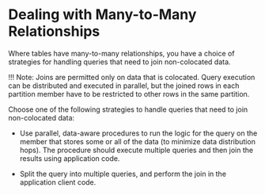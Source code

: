 # Dealing with Many-to-Many Relationships

Where tables have many-to-many relationships, you have a choice of strategies for handling queries that need to join non-colocated data.

!!! Note:
	Joins are permitted only on data that is colocated. Query execution can be distributed and executed in parallel, but the joined rows in each partition member have to be restricted to other rows in the same partition.

Choose one of the following strategies to handle queries that need to join non-colocated data:

* Use parallel, data-aware procedures to run the logic for the query on the member that stores some or all of the data (to minimize data distribution hops). The procedure should execute multiple queries and then join the results using application code. 

* Split the query into multiple queries, and perform the join in the application client code.
